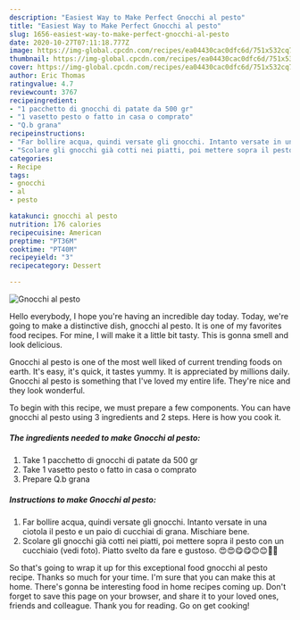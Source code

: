 ```yaml
---
description: "Easiest Way to Make Perfect Gnocchi al pesto"
title: "Easiest Way to Make Perfect Gnocchi al pesto"
slug: 1656-easiest-way-to-make-perfect-gnocchi-al-pesto
date: 2020-10-27T07:11:18.777Z
image: https://img-global.cpcdn.com/recipes/ea04430cac0dfc6d/751x532cq70/gnocchi-al-pesto-recipe-main-photo.jpg
thumbnail: https://img-global.cpcdn.com/recipes/ea04430cac0dfc6d/751x532cq70/gnocchi-al-pesto-recipe-main-photo.jpg
cover: https://img-global.cpcdn.com/recipes/ea04430cac0dfc6d/751x532cq70/gnocchi-al-pesto-recipe-main-photo.jpg
author: Eric Thomas
ratingvalue: 4.7
reviewcount: 3767
recipeingredient:
- "1 pacchetto di gnocchi di patate da 500 gr"
- "1 vasetto pesto o fatto in casa o comprato"
- "Q.b grana"
recipeinstructions:
- "Far bollire acqua, quindi versate gli gnocchi. Intanto versate in una ciotola il pesto e un paio di cucchiai di grana. Mischiare bene."
- "Scolare gli gnocchi già cotti nei piatti, poi mettere sopra il pesto con un cucchiaio (vedi foto). Piatto svelto da fare e gustoso. 😍😍😋😋😊😊🥰🥰"
categories:
- Recipe
tags:
- gnocchi
- al
- pesto

katakunci: gnocchi al pesto 
nutrition: 176 calories
recipecuisine: American
preptime: "PT36M"
cooktime: "PT40M"
recipeyield: "3"
recipecategory: Dessert

---
```



![Gnocchi al pesto](https://img-global.cpcdn.com/recipes/ea04430cac0dfc6d/751x532cq70/gnocchi-al-pesto-recipe-main-photo.jpg)

Hello everybody, I hope you're having an incredible day today. Today, we're going to make a distinctive dish, gnocchi al pesto. It is one of my favorites food recipes. For mine, I will make it a little bit tasty. This is gonna smell and look delicious.



Gnocchi al pesto is one of the most well liked of current trending foods on earth. It's easy, it's quick, it tastes yummy. It is appreciated by millions daily. Gnocchi al pesto is something that I've loved my entire life. They're nice and they look wonderful.


To begin with this recipe, we must prepare a few components. You can have gnocchi al pesto using 3 ingredients and 2 steps. Here is how you cook it.

<!--inarticleads1-->

##### The ingredients needed to make Gnocchi al pesto:

1. Take 1 pacchetto di gnocchi di patate da 500 gr
1. Take 1 vasetto pesto o fatto in casa o comprato
1. Prepare Q.b grana




<!--inarticleads2-->

##### Instructions to make Gnocchi al pesto:

1. Far bollire acqua, quindi versate gli gnocchi. Intanto versate in una ciotola il pesto e un paio di cucchiai di grana. Mischiare bene.
1. Scolare gli gnocchi già cotti nei piatti, poi mettere sopra il pesto con un cucchiaio (vedi foto). Piatto svelto da fare e gustoso. 😍😍😋😋😊😊🥰🥰




So that's going to wrap it up for this exceptional food gnocchi al pesto recipe. Thanks so much for your time. I'm sure that you can make this at home. There's gonna be interesting food in home recipes coming up. Don't forget to save this page on your browser, and share it to your loved ones, friends and colleague. Thank you for reading. Go on get cooking!
